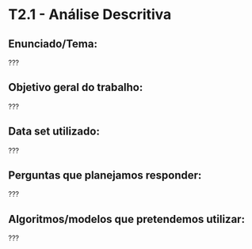 # T2.1 - Análise Descritiva

## Enunciado/Tema:

???

## Objetivo geral do trabalho:

???

## Data set utilizado:

???

## Perguntas que planejamos responder:

???

## Algoritmos/modelos que pretendemos utilizar:

???